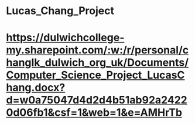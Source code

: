 # Lucas_Chang_Project
# https://dulwichcollege-my.sharepoint.com/:w:/r/personal/changlk_dulwich_org_uk/Documents/Computer_Science_Project_LucasChang.docx?d=w0a75047d4d2d4b51ab92a24220d06fb1&csf=1&web=1&e=AMHrTb
